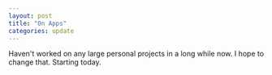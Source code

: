 ```yaml
---
layout: post
title: "On Apps"
categories: update
---
```

Haven't worked on any large personal projects in a long while now. I hope to change that. Starting today.


